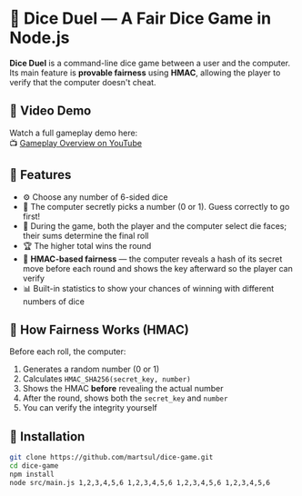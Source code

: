 # 🎲 Dice Duel — A Fair Dice Game in Node.js

**Dice Duel** is a command-line dice game between a user and the computer. Its main feature is **provable fairness** using **HMAC**, allowing the player to verify that the computer doesn't cheat.

## 🎥 Video Demo

Watch a full gameplay demo here:  
📺 [Gameplay Overview on YouTube](https://youtu.be/Sz3t_NzXTv4)

## 🔧 Features

- ⚙️ Choose any number of 6-sided dice
- 🧠 The computer secretly picks a number (0 or 1). Guess correctly to go first!
- 🎲 During the game, both the player and the computer select die faces; their sums determine the final roll
- 🏆 The higher total wins the round
- 🔐 **HMAC-based fairness** — the computer reveals a hash of its secret move before each round and shows the key afterward so the player can verify
- 📊 Built-in statistics to show your chances of winning with different numbers of dice

## 🔐 How Fairness Works (HMAC)

Before each roll, the computer:

1. Generates a random number (0 or 1)
2. Calculates `HMAC_SHA256(secret_key, number)`
3. Shows the HMAC **before** revealing the actual number
4. After the round, shows both the `secret_key` and `number`
5. You can verify the integrity yourself

## 🚀 Installation

```bash
git clone https://github.com/martsul/dice-game.git
cd dice-game
npm install
node src/main.js 1,2,3,4,5,6 1,2,3,4,5,6 1,2,3,4,5,6 1,2,3,4,5,6
